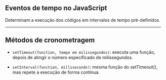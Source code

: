 ## Eventos de tempo no JavaScript
<p>Determinam a execução dos códigos em intervalos de tempo pré-definidos.</p>

---

## Métodos de cronometragem

- ```setTimeout(function, tempo em milissegundos)```: executa uma função, depois de atingir o número especificado de milissegundos.
 
- ```setInterval(function, milliseconds)```: mesma função do setTimeout(), mas repete a execução de forma contínua.
  